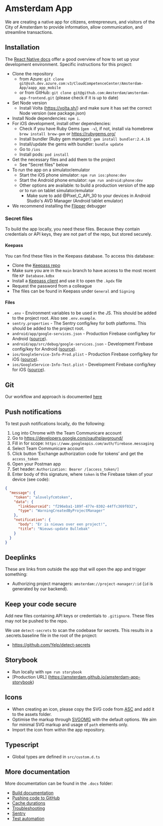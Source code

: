 # Amsterdam App

We are creating a native app for citizens, entrepreneurs, and visitors of the City of Amsterdam to provide information, allow communication, and streamline transactions.

## Installation

The [React Native docs](https://reactnative.dev/docs/environment-setup) offer a good overview of how to set up your development environment. Specific instructions for this project:

- Clone the repository
  - from Azure: `git clone git@ssh.dev.azure.com:v3/CloudCompetenceCenter/Amsterdam-App/aapp_app_mobile`
  - or from GitHub: `git clone git@github.com:Amsterdam/amsterdam-app-frontend.git` (please check if it is up to date)
- Set Node version
  - Install Volta (https://volta.sh/) and make sure it has set the correct Node version (see package.json)
- Install Node dependencies: `npm i`.
- For iOS development, install other dependencies:
  - Check if you have Ruby Gems (`gem -v`), if not, install via homebrew `brew install brew-gem` or <https://rubygems.org/>
  - Install bundler (Ruby gem manager): `gem install bundler:2.4.16`
  - Install/update the gems with bundler: `bundle update`
  - Go to `/ios`
  - Install pods: `pod install`
- Get the necessary files and add them to the project
  - See "Secret files" below
- To run the app on a simulator/emulator
  - Start the iOS phone simulator: `npm run ios:phone:dev`
  - Start the Android phone emulator: `npm run android:phone:dev`
  - Other options are available: to build a production version of the app or to run on tablet simulator/emulator
    - Make sure to add @Pixel_C_API_30 to your devices in Android Studio's AVD Manager (Android tablet emulator)
- We recommend installing the [Flipper](https://fbflipper.com/) debugger

### Secret files

To build the app locally, you need these files. Because they contain credentials or API keys, they are not part of the repo, but stored securely.

#### Keepass

You can find these files in the Keepass database. To access this database:

- Clone the [Keepass repo](https://dev.azure.com/CloudCompetenceCenter/Amsterdam-App/_git/Keepass)
- Make sure you are in the `main` branch to have access to the most recent file `KP Database.kdbx`
- Install a [Keepass client](https://keepass.info/) and use it to open the `.kpdx` file
- Request the password from a colleague
- The files can be found in Keepass under `General` and `Signing`

#### Files

- `.env` - Environment variables to be used in the JS. This should be added to the project root. Also see `.env.example`.
- `sentry.properties` - The Sentry config/key for both platforms. This should be added to the project root.
- `android/app/google-services.json` - Production Firebase config/key for Android ([source](https://console.firebase.google.com/u/1/project/amsterdam-15a0a/settings/general/android:nl.amsterdam.app)).
- `android/app/src/debug/google-services.json` - Development Firebase config/key for Android ([source](https://console.firebase.google.com/u/1/project/amsterdam-15a0a/settings/general/android:nl.amsterdam.app.dev)).
- `ios/GoogleService-Info-Prod.plist` - Production Firebase config/key for iOS ([source](https://console.firebase.google.com/u/1/project/amsterdam-15a0a/settings/general/ios:nl.amsterdam.app)).
- `ios/GoogleService-Info-Test.plist` - Development Firebase config/key for iOS ([source](https://console.firebase.google.com/u/1/project/amsterdam-15a0a/settings/general/ios:nl.amsterdam.app.dev)).

## Git

Our workflow and approach is documented [here](https://dev.azure.com/CloudCompetenceCenter/Amsterdam-App/_wiki/wikis/Amsterdam-App.wiki/11135/Samenwerken-aan-code)

## Push notifications

To test push notifications locally, do the following:

1. Log into Chrome with the Team Communicare account
2. Go to <https://developers.google.com/oauthplayground/>
3. Fill in for scope: `https://www.googleapis.com/auth/firebase.messaging`
4. Select Team Communicare account
5. Click button ‘Exchange authorization code for tokens’ and get the `access_token`
6. Open your Postman app
7. Set header: `Authorization: Bearer /[access_token/]`
8. Enter body of this signature, where `token` is the Firebase token of your device (see code):

```json
{
  "message": {
    "token": "alovelyfcmtoken",
    "data": {
      "linkSourceid": "f296eba1-189f-477e-8302-44ffc369f032",
      "type": "WarningCreatedByProjectManager"
    },
    "notification": {
      "body": "Er is nieuws over een project!",
      "title": "Nieuws-update Bullebak"
    }
  }
}
```

## Deeplinks

These are links from outside the app that will open the app and trigger something:

- Authorizing project managers: `amsterdam://project-manager/:id` (`id` is generated by our backend).

## Keep your code secure

Add new files containing API keys or credentials to `.gitignore`. These files may not be pushed to the repo.

We use `detect-secrets` to scan the codebase for secrets. This results in a .secrets.baseline file in the root of the project:

- <https://github.com/Yelp/detect-secrets>

## Storybook

- Run locally with `npm run storybook`
- [Production URL] (<https://amsterdam.github.io/amsterdam-app-storybook>)

## Icons

- When creating an icon, please copy the SVG code from [ASC](https://amsterdam.github.io/amsterdam-styled-components) and add it to the assets folder.
- Optimise the markup through [SVGOMG](https://jakearchibald.github.io/svgomg/) with the default options. We aim for minimal SVG markup and usage of `path` elements only.
- Import the icon from within the app repository.

## Typescript

- Global types are defined in `src/custom.d.ts`

## More documentation

More documentation can be found in the `.docs` folder:

- [Build documentation](./.docs/build.md)
- [Pushing code to GitHub](./.docs/push-code-to-github.md)
- [Cache durations](./.docs/cache-durations.md)
- [Troubleshooting](./.docs/frequently-solved-problems.md)
- [Sentry](./.docs/sentry.md)
- [Test automation](./.docs/test-automation.md)
